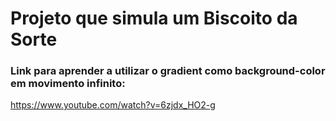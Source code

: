 # Projeto que simula um Biscoito da Sorte

### Link para aprender a utilizar o gradient como background-color em movimento infinito:

https://www.youtube.com/watch?v=6zjdx_HO2-g
